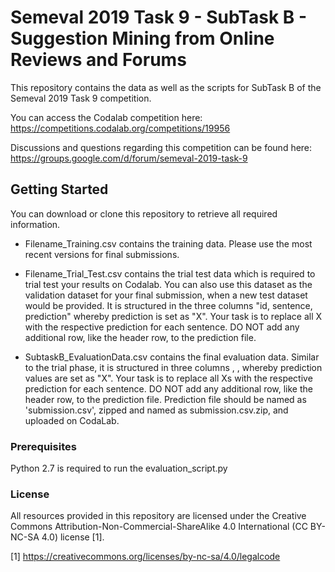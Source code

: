 # Semeval 2019 Task 9 - SubTask B - Suggestion Mining from Online Reviews and Forums

This repository contains the data as well as the scripts for SubTask B of the Semeval 2019 Task 9 competition. 

You can access the Codalab competition here: https://competitions.codalab.org/competitions/19956 

Discussions and questions regarding this competition can be found here: https://groups.google.com/d/forum/semeval-2019-task-9 

## Getting Started

You can download or clone this repository to retrieve all required information. 

* Filename_Training.csv contains the training data. Please use the most recent versions for final submissions.

* Filename_Trial_Test.csv contains the trial test data which is required to trial test your results on Codalab. You can also use this dataset as the validation dataset for your final submission, when a new test dataset would be provided. It is structured in the three columns "id, sentence, prediction" whereby prediction is set as "X". Your task is to replace all X with the respective prediction for each sentence. DO NOT add any additional row, like the header row, to the prediction file.

* SubtaskB_EvaluationData.csv contains the final evaluation data. Similar to the trial phase, it is structured in three columns <id>, <sentence>, <prediction> whereby prediction values are set as "X". Your task is to replace all Xs with the respective prediction for each sentence. DO NOT add any additional row, like the header row, to the prediction file. 
Prediction file should be named as 'submission.csv', zipped and named as submission.csv.zip, and uploaded on CodaLab.

### Prerequisites

Python 2.7 is required to run the evaluation_script.py

### License

All resources provided in this repository are licensed under the Creative Commons Attribution-Non-Commercial-ShareAlike 4.0 International (CC BY-NC-SA 4.0) license [1].

[1] https://creativecommons.org/licenses/by-nc-sa/4.0/legalcode
